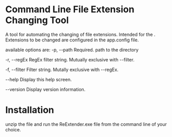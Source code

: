 # Command Line File Extension Changing Tool

A tool for automating the changing of file extensions. Intended for the . Extensions to be changed are configured in the app.config file.

available options are:
  -p, --path      Required. path to the directory

  -r, --regEx     RegEx filter string. Mutually exclusive with --filter.

  -f, --filter    Filter string. Mutally exclusive with --regEx.

  --help          Display this help screen.

  --version       Display version information.
  
# Installation
unzip the file and run the ReExtender.exe file from the command line of your choice.
